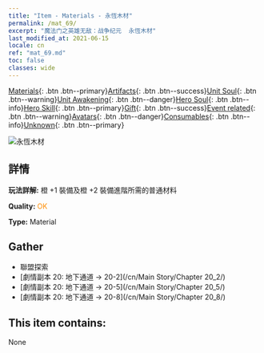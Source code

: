 ```yaml
---
title: "Item - Materials - 永恆木材"
permalink: /mat_69/
excerpt: "魔法门之英雄无敌：战争纪元  永恆木材"
last_modified_at: 2021-06-15
locale: cn
ref: "mat_69.md"
toc: false
classes: wide
---
```

 [Materials](/ItemsCN/){: .btn .btn--primary}[Artifacts](/ItemsCN/Artifacts/){: .btn .btn--success}[Unit Soul](/ItemsCN/UnitSoul/){: .btn .btn--warning}[Unit Awakening](/ItemsCN/UnitAwakening/){: .btn .btn--danger}[Hero Soul](/ItemsCN/HeroSoul/){: .btn .btn--info}[Hero Skill](/ItemsCN/HeroSkill/){: .btn .btn--primary}[Gift](/ItemsCN/Gift/){: .btn .btn--success}[Event related](/ItemsCN/Events/){: .btn .btn--warning}[Avatars](/ItemsCN/Avatars/){: .btn .btn--danger}[Consumables](/ItemsCN/Consumables/){: .btn .btn--info}[Unknown](/ItemsCN/Unknown/){: .btn .btn--primary}

 ![永恆木材](/images/t/i_cailiao_mucai3.png)

## 詳情
 **玩法詳解:** 橙 +1 裝備及橙 +2 裝備進階所需的普通材料

 **Quality:** <span style="color: #FF8C00">OK</span>

 **Type:** Material

## Gather

*    聯盟探索 
*    [劇情副本 20: 地下通道 -> 20-2](/cn/Main Story/Chapter 20_2/) 
*    [劇情副本 20: 地下通道 -> 20-5](/cn/Main Story/Chapter 20_5/) 
*    [劇情副本 20: 地下通道 -> 20-8](/cn/Main Story/Chapter 20_8/) 

## This item contains:

  None

